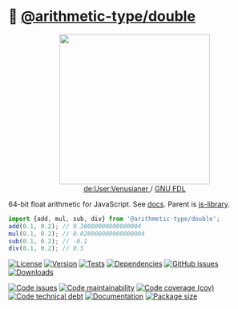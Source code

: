 :1234: [@arithmetic-type/double](https://arithmetic-type.github.io/double)
==

<p align="center">
<a href="https://commons.wikimedia.org/wiki/File:Z3_Deutsches_Museum.JPG">
<img src="https://upload.wikimedia.org/wikipedia/commons/thumb/4/4c/Z3_Deutsches_Museum.JPG/640px-Z3_Deutsches_Museum.JPG" width="300">
</a><br/>
<a href="https://en.wikipedia.org/wiki/de:User:Venusianer">
de:User:Venusianer
</a>
/
<a href="https://www.gnu.org/licenses/fdl-1.3.html">GNU FDL</a>
</p>

64-bit float arithmetic for JavaScript.
See [docs](https://arithmetic-type.github.io/double).
Parent is [js-library](https://github.com/make-github-pseudonymous-again/js-library).

```js
import {add, mul, sub, div} from '@arithmetic-type/double';
add(0.1, 0.2); // 0.30000000000000004
mul(0.1, 0.2); // 0.020000000000000004
sub(0.1, 0.2); // -0.1
div(0.1, 0.2); // 0.5
```

[![License](https://img.shields.io/github/license/arithmetic-type/double.svg)](https://raw.githubusercontent.com/arithmetic-type/double/main/LICENSE)
[![Version](https://img.shields.io/npm/v/@arithmetic-type/double.svg)](https://www.npmjs.org/package/@arithmetic-type/double)
[![Tests](https://img.shields.io/github/workflow/status/arithmetic-type/double/ci?event=push&label=tests)](https://github.com/arithmetic-type/double/actions/workflows/ci.yml?query=branch:main)
[![Dependencies](https://img.shields.io/librariesio/github/arithmetic-type/double.svg)](https://github.com/arithmetic-type/double/network/dependencies)
[![GitHub issues](https://img.shields.io/github/issues/arithmetic-type/double.svg)](https://github.com/arithmetic-type/double/issues)
[![Downloads](https://img.shields.io/npm/dm/@arithmetic-type/double.svg)](https://www.npmjs.org/package/@arithmetic-type/double)

[![Code issues](https://img.shields.io/codeclimate/issues/arithmetic-type/double.svg)](https://codeclimate.com/github/arithmetic-type/double/issues)
[![Code maintainability](https://img.shields.io/codeclimate/maintainability/arithmetic-type/double.svg)](https://codeclimate.com/github/arithmetic-type/double/trends/churn)
[![Code coverage (cov)](https://img.shields.io/codecov/c/gh/arithmetic-type/double/main.svg)](https://codecov.io/gh/arithmetic-type/double)
[![Code technical debt](https://img.shields.io/codeclimate/tech-debt/arithmetic-type/double.svg)](https://codeclimate.com/github/arithmetic-type/double/trends/technical_debt)
[![Documentation](https://arithmetic-type.github.io/double/badge.svg)](https://arithmetic-type.github.io/double/source.html)
[![Package size](https://img.shields.io/bundlephobia/minzip/@arithmetic-type/double)](https://bundlephobia.com/result?p=@arithmetic-type/double)
